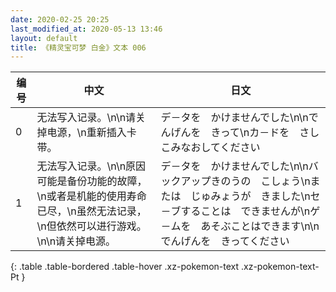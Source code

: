 ```yaml
---
date: 2020-02-25 20:25
last_modified_at: 2020-05-13 13:46
layout: default
title: 《精灵宝可梦 白金》文本 006
---
```

| 编号 | 中文 | 日文 |
| ---- | ---- | ---- |
| 0 | 无法写入记录。\n\n请关掉电源，\n重新插入卡带。 | デ－タを　かけませんでした\n\nでんげんを　きって\nカ－ドを　さしこみなおしてください |
| 1 | 无法写入记录。\n\n原因可能是备份功能的故障，\n或者是机能的使用寿命已尽，\n虽然无法记录，\n但依然可以进行游戏。\n\n请关掉电源。 | デ－タを　かけませんでした\n\nバックアップきのうの　こしょう\nまたは　じゅみょうが　きました\nセ－ブすることは　できませんが\nゲ－ムを　あそぶことはできます\n\nでんげんを　きってください |
{: .table .table-bordered .table-hover .xz-pokemon-text .xz-pokemon-text-Pt }